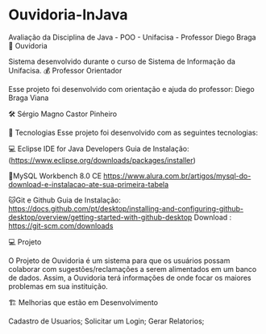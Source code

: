 # Ouvidoria-InJava
Avaliação da Disciplina de Java - POO - Unifacisa - Professor Diego  Braga
📣 Ouvidoria

Sistema desenvolvido durante o curso de Sistema de Informação da Unifacisa.
💰 Professor Orientador

Esse projeto foi desenvolvido com orientação e ajuda do professor:
Diego Braga Viana

🛠️ Sérgio Magno Castor Pinheiro

🚀 Tecnologias Esse projeto foi desenvolvido com as seguintes tecnologias:

  💻 Eclipse IDE for Java Developers 
  Guia de Instalação: (https://www.eclipse.org/downloads/packages/installer)

  🐬MySQL Workbench 8.0 CE
  https://www.alura.com.br/artigos/mysql-do-download-e-instalacao-ate-sua-primeira-tabela

  🐱Git e Github
  Guia de Instalação: https://docs.github.com/pt/desktop/installing-and-configuring-github-desktop/overview/getting-started-with-github-desktop
  Download : https://git-scm.com/downloads

  💻 Projeto

  O Projeto de Ouvidoria é um sistema para que os usuários possam colaborar com sugestões/reclamações a serem alimentados em um banco de dados. 
  Assim, a Ouvidoria terá informações de onde focar os maiores problemas em sua instituição.  
  
  🏗 Melhorias que estão em Desenvolvimento

  Cadastro de Usuarios;
  Solicitar um Login;
  Gerar Relatorios;
